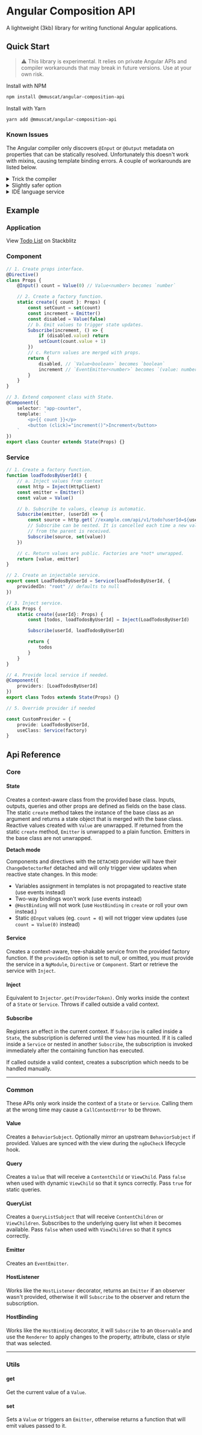 # Angular Composition API

A lightweight (3kb) library for writing functional Angular applications.

## Quick Start

> ⚠ This library is experimental. It relies on private Angular APIs and compiler workarounds
> that may break in future versions. Use at your own risk.

Install with NPM

```bash
npm install @mmuscat/angular-composition-api
```

Install with Yarn

```bash
yarn add @mmuscat/angular-composition-api
```

### Known Issues

The Angular compiler only discovers `@Input` or `@Output` metadata on properties that
can be statically resolved. Unfortunately this doesn't work with mixins, causing template binding
errors. A couple of workarounds are listed below.

<details>
    <summary>Trick the compiler</summary>
    
To work around this issue you can define a mixin that tricks the compiler into thinking
it's a static call. In your project, create a file with the following code:

```ts
import {decorate, State} from "@mmuscat/angular-composition-api";

export function State<T, U>(base: Type<T> & { create?: (base: T) => U}, _ = base = decorate(base)): State<T, U> {
    return base as any
}
```

Then use it in your application:

```ts
@Directive()
class Props {
    @Input() 
    count = Value(0)
    
    @Output() 
    countChange = Emitter<number>()

    @ContentChild(TemplateRef)
    content = Query<TemplateRef>()
    
    static create() {
        // etc...
    }
}

@Component()
export class MyComponent extends State(Props) {}
```

While this works, it could potentially break if the underlying compiler implementation changes.
Note that the mixin functions needs to be concrete, it can't be imported from a compiled library
or application (ie. imports from declaration files won't work).
</details>

<details>
    <summary>Slightly safer option</summary>

Same as above, except `inputs` and `outputs` are added to the `@Component` or `@Directive` metadata instead.
This doesn't fix the mixin problem, but it might help if the language service gives you issues.
You lose type inference on inputs though, which will be cast to `any`.

```ts
class Props {
    count = Value(0)
    countChange = Emitter<number>()
    
    @ContentChild(TemplateRef)
    content = Query<TemplateRef>()

    static create() {
        // etc...
    }
}

@Component({
    inputs: ["count"],
    outputs: ["countChange"]
})
export class MyComponent extends State(Props) {}
```
</details>

<details>
    <summary>IDE language service</summary>

If your IDE is complaining about types, either disable the inspection for input bindings (Jetbrains),
or use the second option above to suppress template errors.

VSCode should work fine with the latest updates.

</details>

## Example

### Application

View [Todo List](https://stackblitz.com/edit/angular-composition-api) on Stackblitz

### Component

```ts
// 1. Create props interface. 
@Directive()
class Props {
    @Input() count = Value(0) // Value<number> becomes `number`

    // 2. Create a factory function.
    static create({ count }: Props) {
        const setCount = set(count)
        const increment = Emitter()
        const disabled = Value(false)
        // b. Emit values to trigger state updates.
        Subscribe(increment, () => {
            if (disabled.value) return
            setCount(count.value + 1)
        })
        // c. Return values are merged with props. 
        return {
            disabled, // `Value<boolean>` becomes `boolean`
            increment // `EventEmitter<number>` becomes `(value: number) => void`
        }
    }
}

// 3. Extend component class with State.
@Component({
    selector: "app-counter",
    template: `
        <p>{{ count }}</p>
        <button (click)="increment()">Increment</button>
    `
})
export class Counter extends State(Props) {}
```

### Service

```ts
// 1. Create a factory function.
function loadTodosByUserId() {
    // a. Inject values from context
    const http = Inject(HttpClient)
    const emitter = Emitter()
    const value = Value()

    // b. Subscribe to values, cleanup is automatic.
    Subscribe(emitter, (userId) => {
        const source = http.get(`//example.com/api/v1/todo?userId=${userId}`)
        // Subscribe can be nested. It is cancelled each time a new value 
        // from the parent is received.
        Subscribe(source, set(value))
    })

    // c. Return values are public. Factories are *not* unwrapped.
    return [value, emitter]
}

// 2. Create an injectable service.
export const LoadTodosByUserId = Service(loadTodosByUserId, {
    providedIn: "root" // defaults to null
})

// 3. Inject service.
class Props {
    static create({userId}: Props) {
        const [todos, loadTodosByUserId] = Inject(LoadTodosByUserId)

        Subscribe(userId, loadTodosByUserId)

        return {
            todos
        }
    }
}

// 4. Provide local service if needed.
@Component({
    providers: [LoadTodosByUserId]
})
export class Todos extends State(Props) {}

// 5. Override provider if needed

const CustomProvider = {
    provide: LoadTodosByUserId,
    useClass: Service(factory)
}
```

## Api Reference

### Core

#### State

Creates a context-aware class from the provided base class. Inputs,
outputs, queries and other props are defined as fields on the base class. 
The static `create` method takes the instance of the base class as an
argument and returns a state object that is merged with the base class.
Reactive values created with `Value` are unwrapped. If returned
from the static `create` method, `Emitter` is unwrapped to a plain
function. Emitters in the base class are not unwrapped.

**Detach mode**

Components and directives with the `DETACHED` provider will have
their `ChangeDetectorRef` detached and will only trigger view updates 
when reactive state changes. In this mode:

- Variables assignment in templates is not propagated to reactive state (use events instead)
- Two-way bindings won't work (use events instead)
- `@HostBinding` will not work (use `HostBinding` in `create` or roll your own instead.)
- Static `@Input` values (eg. `count = 0`) will not trigger view updates (use `count = Value(0)` instead)

#### Service

Creates a context-aware, tree-shakable service from the provided factory function. If the
`providedIn` option is set to null, or omitted, you must provide the service in a `NgModule`,
`Directive` or `Component`. Start or retrieve the service with `Inject`.

#### Inject

Equivalent to `Injector.get(ProviderToken)`. Only works inside the context of a `State` or `Service`. Throws if called
outside a valid context.

#### Subscribe

Registers an effect in the current context. If `Subscribe` is called inside a `State`, the subscription is deferred
until the view has mounted. If it is called inside a `Service` or nested in another `Subscribe`, the subscription is
invoked immediately after the containing function has executed.

If called outside a valid context, creates a subscription which needs to be handled manually.

---

### Common

These APIs only work inside the context of a `State` or `Service`. Calling them at the wrong time may cause
a `CallContextError` to be thrown.

#### Value

Creates a `BehaviorSubject`. Optionally mirror an upstream `BehaviorSubject` if provided. Values are synced with the
view during the `ngDoCheck` lifecycle hook.

#### Query

Creates a `Value` that will receive a `ContentChild` or `ViewChild`. Pass `false` when used with dynamic `ViewChild` so
that it syncs correctly. Pass `true` for static queries.

#### QueryList

Creates a `QueryListSubject` that will receive `ContentChildren` or `ViewChildren`. Subscribes to the underlying query
list when it becomes available. Pass `false` when used with `ViewChildren` so that it syncs correctly.

#### Emitter

Creates an `EventEmitter`.

#### HostListener

Works like the `HostListener` decorator, returns an `Emitter` if an observer wasn't provided, otherwise it
will `Subscribe` to the observer and return the subscription.

#### HostBinding

Works like the `HostBinding` decorator, it will `Subscribe` to an `Observable` and use the `Renderer` to apply changes
to the property, attribute, class or style that was selected.

---

### Utils

#### get

Get the current value of a `Value`.

#### set

Sets a `Value` or triggers an `Emitter`, otherwise returns a function that will emit values passed to it.
